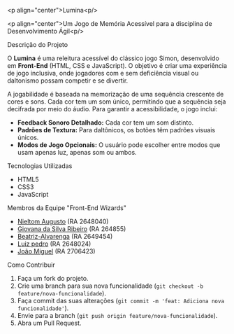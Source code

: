  \<p align="center"\>Lumina\<p/\>

 \<p align="center"\>Um Jogo de Memória Acessível para a disciplina de Desenvolvimento Ágil\<p/\>

 Descrição do Projeto

O **Lumina** é uma releitura acessível do clássico jogo Simon, desenvolvido em **Front-End** (HTML, CSS e JavaScript). O objetivo é criar uma experiência de jogo inclusiva, onde jogadores com e sem deficiência visual ou daltonismo possam competir e se divertir.

A jogabilidade é baseada na memorização de uma sequência crescente de cores e sons. Cada cor tem um som único, permitindo que a sequência seja decifrada por meio do áudio. Para garantir a acessibilidade, o jogo inclui:

  * **Feedback Sonoro Detalhado:** Cada cor tem um som distinto.
  * **Padrões de Textura:** Para daltônicos, os botões têm padrões visuais únicos.
  * **Modos de Jogo Opcionais:** O usuário pode escolher entre modos que usam apenas luz, apenas som ou ambos.

 Tecnologias Utilizadas

  * HTML5
  * CSS3
  * JavaScript

 Membros da Equipe "Front-End Wizards"

  * [Nieltom Augusto](https://github.com/nieltom) (RA 2648040)
  * [Giovana da Silva Ribeiro](https://github.com/giovana0402) (RA 264855)
  * [Beatriz-Alvarenga](https://github.com/Beatriz-Alvarenga?tab=stars) (RA 2649454)
  * [Luiz pedro](https://github.com/Lpzin006) (RA 2648024)
  * [João Miguel](https://github.com/joaodiasrosa) (RA 2706423)
  

 Como Contribuir

1.  Faça um fork do projeto.
2.  Crie uma branch para sua nova funcionalidade (`git checkout -b feature/nova-funcionalidade`).
3.  Faça commit das suas alterações (`git commit -m 'feat: Adiciona nova funcionalidade'`).
4.  Envie para a branch (`git push origin feature/nova-funcionalidade`).
5.  Abra um Pull Request.